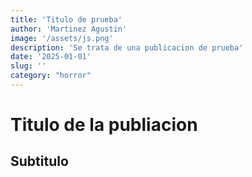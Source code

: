 ```yaml
---
title: 'Titulo de prueba'
author: 'Martinez Agustin'
image: '/assets/js.png'
description: 'Se trata de una publicacion de prueba'
date: '2025-01-01'
slug: ''
category: "horror"
---
```


# Titulo de la publiacion


## Subtitulo